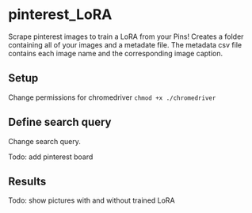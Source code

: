 # pinterest_LoRA

Scrape pinterest images to train a LoRA from your Pins!
Creates a folder containing all of your images and a metadate file.
The metadata csv file contains each image name and the corresponding image caption.

## Setup
Change permissions for chromedriver
```chmod +x ./chromedriver```

## Define search query

Change search query.

Todo: add pinterest board

## Results

Todo: show pictures with and without trained LoRA